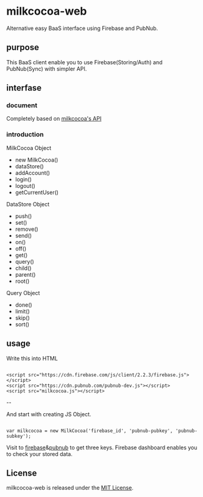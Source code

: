 # milkcocoa-web
Alternative easy BaaS interface using Firebase and PubNub.

## purpose
This BaaS client enable you to use Firebase(Storing/Auth) and PubNub(Sync) with simpler API.

## interfase

### document
Completely based on [milkcocoa's API](https://mlkcca.com/document/api-js.html)

### introduction

MilkCocoa Object
- new MilkCocoa()
- dataStore()
- addAccount()
- login()
- logout()
- getCurrentUser()

DataStore Object
- push()
- set()
- remove()
- send()
- on()
- off()
- get()
- query()
- child()
- parent()
- root()

Query Object
- done()
- limit()
- skip()
- sort()

## usage

Write this into HTML

```:html

<script src="https://cdn.firebase.com/js/client/2.2.3/firebase.js"></script>
<script src="https://cdn.pubnub.com/pubnub-dev.js"></script>
<script src="milkcocoa.js"></script>

```
--

And start with creating JS Object.

```:js

var milkcocoa = new MilkCocoa('firebase_id', 'pubnub-pubkey', 'pubnub-subkey');

```

Visit to [firebase](firebase.com)&[pubnub](pubnub.com) to get three keys.
Firebase dashboard enables you to check your stored data.

## License
milkcocoa-web is released under the [MIT License](http://opensource.org/licenses/MIT).
